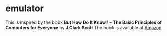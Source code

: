 # emulator

This is inspired by the book **But How Do It Know? - The Basic Principles of Computers for Everyone** by **J Clark Scott**
The book is available at [Amazon](https://amzn.to/4dt211m)
